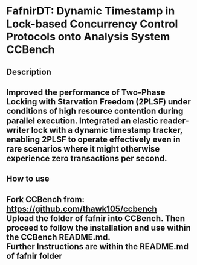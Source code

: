 # FafnirDT: Dynamic Timestamp in Lock-based Concurrency Control Protocols onto Analysis System CCBench

## Description
Improved the performance of Two-Phase Locking with Starvation Freedom (2PLSF) under conditions of high resource contention during parallel execution. Integrated an elastic reader-writer lock with a dynamic timestamp tracker, enabling 2PLSF to operate effectively even in rare scenarios where it might otherwise experience zero transactions per second.<br>
---
## How to use
Fork CCBench from: <br>
https://github.com/thawk105/ccbench <br>
Upload the folder of fafnir into CCBench. Then proceed to follow the installation and use within the CCBench README.md. <br>
Further Instructions are within the README.md of fafnir folder<br>
---
